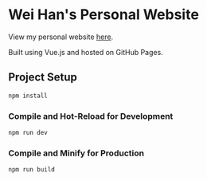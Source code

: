 # Wei Han's Personal Website

View my personal website [here](https://cweihan01.github.io).

Built using Vue.js and hosted on GitHub Pages.

## Project Setup

```sh
npm install
```

### Compile and Hot-Reload for Development

```sh
npm run dev
```

### Compile and Minify for Production

```sh
npm run build
```
